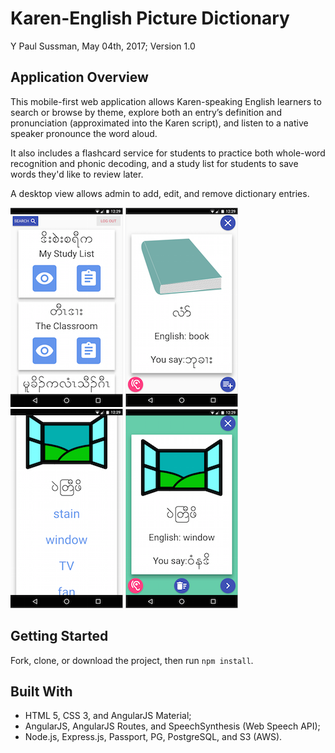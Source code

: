 # Karen-English Picture Dictionary
Y Paul Sussman, May 04th, 2017; Version 1.0

## Application Overview
This mobile-first web application allows Karen-speaking English learners to search or browse by theme, explore both an entry’s definition and pronunciation (approximated into the Karen script), and listen to a native speaker pronounce the word aloud.

It also includes a flashcard service for students to practice both whole-word recognition and phonic decoding, and a study list for students to save words they'd like to review later.

A desktop view allows admin to add, edit, and remove dictionary entries.

![](screenshots/01_screenshot_lander.png) ![](screenshots/02_screenshot_entry.png) ![](screenshots/03_screenshot_testq.png) ![](screenshots/04_screenshot_testanswer.png)

## Getting Started

Fork, clone, or download the project, then run `npm install`.

## Built With

* HTML 5, CSS 3, and AngularJS Material;
* AngularJS, AngularJS Routes, and SpeechSynthesis (Web Speech API);
* Node.js, Express.js, Passport, PG, PostgreSQL, and S3 (AWS).
